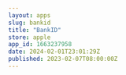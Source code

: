 ```yaml
---
layout: apps
slug: bankid
title: "BankID"
store: apple
app_id: 1663237958
date: 2024-02-01T23:01:29Z
published: 2023-02-07T08:00:00Z
---
```

